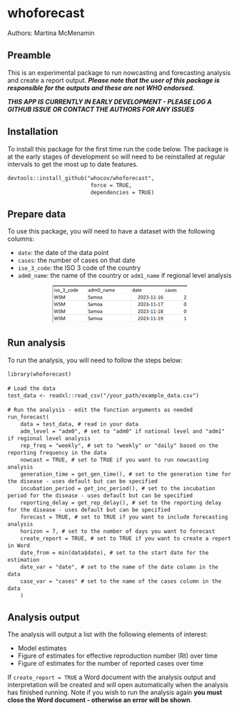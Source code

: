 # whoforecast

Authors: Martina McMenamin

## Preamble

This is an experimental package to run nowcasting and forecasting analysis and create a report output. ***Please note that the user of this package is responsible for the outputs and these are not WHO endorsed.*** 

***THIS APP IS CURRENTLY IN EARLY DEVELOPMENT - PLEASE LOG A GITHUB ISSUE OR CONTACT THE AUTHORS FOR ANY ISSUES***

## Installation

To install this package for the first time run the code below. The package is at the early stages of development so will need to be reinstalled at regular intervals to get the most up to date features.  

```
devtools::install_github("whocov/whoforecast", 
                          force = TRUE, 
                          dependencies = TRUE)
```

## Prepare data

To use this package, you will need to have a dataset with the following columns:

- `date`: the date of the data point
- `cases`: the number of cases on that date
- `iso_3_code`: the ISO 3 code of the country
- `adm0_name`: the name of the country or `adm1_name` if regional level analysis

<p align="center">
<img src="www/data_format.png" title="Required data structure" width="60%" />
</p>


## Run analysis

To run the analysis, you will need to follow the steps below:

```
library(whoforecast)

# Load the data 
test_data <- readxl::read_csv("/your_path/example_data.csv") 

# Run the analysis - edit the function arguments as needed
run_forecast(
    data = test_data, # read in your data
    adm_level = "adm0", # set to "adm0" if national level and "adm1" if regional level analysis
    rep_freq = "weekly", # set to "weekly" or "daily" based on the reporting frequency in the data
    nowcast = TRUE, # set to TRUE if you want to run nowcasting analysis
    generation_time = get_gen_time(), # set to the generation time for the disease - uses default but can be specified
    incubation_period = get_inc_period(), # set to the incubation period for the disease - uses default but can be specified
    reporting_delay = get_rep_delay(), # set to the reporting delay for the disease - uses default but can be specified
    forecast = TRUE, # set to TRUE if you want to include forecasting analysis
    horizon = 7, # set to the number of days you want to forecast
    create_report = TRUE, # set to TRUE if you want to create a report in Word
    date_from = min(data$date), # set to the start date for the estimation
    date_var = "date", # set to the name of the date column in the data
    case_var = "cases" # set to the name of the cases column in the data
    )
```


## Analysis output

The analysis will output a list with the following elements of interest:

* Model estimates 
* Figure of estimates for effective reproduction number (Rt) over time
* Figure of estimates for the number of reported cases over time

If ```create_report = TRUE``` a Word document with the analysis output and interpretation will be created and will open automatically when the analysis has finished running. Note if you wish to run the analysis again **you must close the Word document - otherwise an error will be shown**. 

